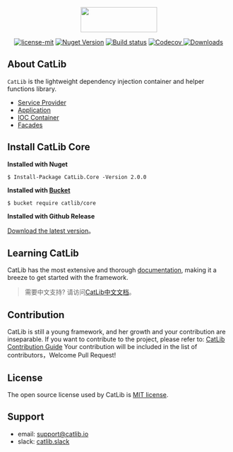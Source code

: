 ﻿<p align="center"><img width="173" height="57" src="https://catlib.io/imgs/logo-txt.png"></p>

<p align="center">
<a href="https://github.com/Catlib/Core/blob/master/LICENSE"><img src="https://img.shields.io/badge/license-MIT-blue.svg" title="license-mit" /></a>
<a href="https://www.nuget.org/packages/catlib.core/"><img src="https://badge.fury.io/nu/catlib.core.svg" title="Nuget Version" /></a>
<a href="https://travis-ci.com/CatLib/Core"><img src="https://travis-ci.com/CatLib/Core.svg?branch=master" title="Build status"/></a>
<a href="https://codecov.io/gh/CatLib/Core">
  <img src="https://codecov.io/gh/CatLib/Core/branch/master/graph/badge.svg" alt="Codecov" />
</a>
<a href="https://github.com/CatLib/Core/releases">
  <img src="https://img.shields.io/nuget/dt/CatLib.Core.svg" alt="Downloads" />
</a>
</p>

## About CatLib

`CatLib` is the lightweight dependency injection container and helper functions library. 

- [Service Provider](https://catlib.io/lasted/architecture/service-provider.html)
- [Application](https://catlib.io/lasted/architecture/application.html)
- [IOC Container](https://catlib.io/lasted/architecture/container.html)
- [Facades](https://catlib.io/lasted/architecture/facade.html)

## Install CatLib Core

**Installed with Nuget**

```PM
$ Install-Package CatLib.Core -Version 2.0.0
```

**Installed with [Bucket](https://github.com/getbucket/bucket)**

```shell
$ bucket require catlib/core
```

**Installed with Github Release**

[Download the latest version](https://github.com/CatLib/Core/releases)。

## Learning CatLib

CatLib has the most extensive and thorough [documentation](https://catlib.io), making it a breeze to get started with the framework.

> 需要中文支持? 请访问[CatLib中文文档](https://cn.catlib.io)。

## Contribution

CatLib is still a young framework, and her growth and your contribution are inseparable. If you want to contribute to the project, please refer to: [CatLib Contribution Guide](https://catlib.io/lasted/contribution.html) Your contribution will be included in the list of contributors，Welcome Pull Request!

## License

The open source license used by CatLib is [MIT license](http://opensource.org/licenses/MIT).

## Support

* email: support@catlib.io
* slack: [catlib.slack](https://catlib.slack.com/messages/internals/)
